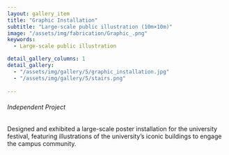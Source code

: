 ```yaml
---
layout: gallery_item 
title: "Graphic Installation"
subtitle: "Large-scale public illustration (10m×10m)"
image: "/assets/img/fabrication/Graphic_.png"   
keywords:
  - Large-scale public illustration

detail_gallery_columns: 1
detail_gallery:
  - "/assets/img/gallery/5/graphic_installation.jpg"   
  - "/assets/img/gallery/5/stairs.png"
  
---
```


###### *Independent Project*
Designed and exhibited a large-scale poster installation for the university festival, featuring illustrations of the university’s iconic buildings to engage the campus community.